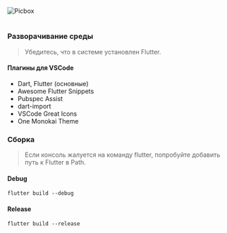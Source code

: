 ![Picbox](https://user-images.githubusercontent.com/25152332/71856627-9b5e7100-30f5-11ea-8050-4a883f518222.png)
#
### Разворачивание среды
> Убедитесь, что в системе установлен Flutter.

#### Плагины для VSCode
- Dart, Flutter (основные) 
- Awesome Flutter Snippets
- Pubspec Assist
- dart-import
- VSCode Great Icons
- One Monokai Theme

### Сборка
> Если консоль жалуется на команду flutter, попробуйте добавить путь к Flutter в Path.

#### Debug
```shell
flutter build --debug
```

#### Release
```shell
flutter build --release
```
